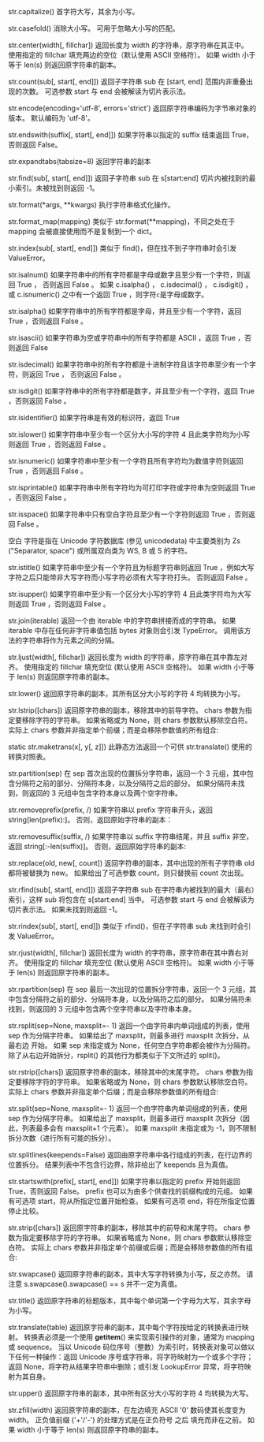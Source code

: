 str.capitalize()
首字符大写，其余为小写。

str.casefold()
消除大小写。 可用于忽略大小写的匹配。

str.center(width[, fillchar])
返回长度为 width 的字符串，原字符串在其正中。 使用指定的 fillchar 填充两边的空位（默认使用 ASCII 空格符）。 如果 width 小于等于 len(s) 则返回原字符串的副本。

str.count(sub[, start[, end]])
返回子字符串 sub 在 [start, end] 范围内非重叠出现的次数。 可选参数 start 与 end 会被解读为切片表示法。

str.encode(encoding='utf-8', errors='strict')
返回原字符串编码为字节串对象的版本。 默认编码为 'utf-8'。 

str.endswith(suffix[, start[, end]])
如果字符串以指定的 suffix 结束返回 True，否则返回 False。 

str.expandtabs(tabsize=8)
返回字符串的副本

str.find(sub[, start[, end]])
返回子字符串 sub 在 s[start:end] 切片内被找到的最小索引。未被找到则返回 -1。

str.format(*args, **kwargs)
执行字符串格式化操作。 

str.format_map(mapping)
类似于 str.format(**mapping)，不同之处在于 mapping 会被直接使用而不是复制到一个 dict。 

str.index(sub[, start[, end]])
类似于 find()，但在找不到子字符串时会引发 ValueError。

str.isalnum()
如果字符串中的所有字符都是字母或数字且至少有一个字符，则返回 True ， 否则返回 False 。 如果 c.isalpha() ， c.isdecimal() ， c.isdigit() ，或 c.isnumeric() 之中有一个返回 True ，则字符``c``是字母或数字。

str.isalpha()
如果字符串中的所有字符都是字母，并且至少有一个字符，返回 True ，否则返回 False 。

str.isascii()
如果字符串为空或字符串中的所有字符都是 ASCII ，返回 True ，否则返回 False 

str.isdecimal()
如果字符串中的所有字符都是十进制字符且该字符串至少有一个字符，则返回 True ， 否则返回 False 。

str.isdigit()
如果字符串中的所有字符都是数字，并且至少有一个字符，返回 True ，否则返回 False 。 

str.isidentifier()
如果字符串是有效的标识符，返回 True

str.islower()
如果字符串中至少有一个区分大小写的字符 4 且此类字符均为小写则返回 True ，否则返回 False 。

str.isnumeric()
如果字符串中至少有一个字符且所有字符均为数值字符则返回 True ，否则返回 False 。 

str.isprintable()
如果字符串中所有字符均为可打印字符或字符串为空则返回 True ，否则返回 False 。 

str.isspace()
如果字符串中只有空白字符且至少有一个字符则返回 True ，否则返回 False 。

空白 字符是指在 Unicode 字符数据库 (参见 unicodedata) 中主要类别为 Zs ("Separator, space") 或所属双向类为 WS, B 或 S 的字符。

str.istitle()
如果字符串中至少有一个字符且为标题字符串则返回 True ，例如大写字符之后只能带非大写字符而小写字符必须有大写字符打头。 否则返回 False 。

str.isupper()
如果字符串中至少有一个区分大小写的字符 4 且此类字符均为大写则返回 True ，否则返回 False 。

str.join(iterable)
返回一个由 iterable 中的字符串拼接而成的字符串。 如果 iterable 中存在任何非字符串值包括 bytes 对象则会引发 TypeError。 调用该方法的字符串将作为元素之间的分隔。

str.ljust(width[, fillchar])
返回长度为 width 的字符串，原字符串在其中靠左对齐。 使用指定的 fillchar 填充空位 (默认使用 ASCII 空格符)。 如果 width 小于等于 len(s) 则返回原字符串的副本。

str.lower()
返回原字符串的副本，其所有区分大小写的字符 4 均转换为小写。

str.lstrip([chars])
返回原字符串的副本，移除其中的前导字符。 chars 参数为指定要移除字符的字符串。 如果省略或为 None，则 chars 参数默认移除空白符。 实际上 chars 参数并非指定单个前缀；而是会移除参数值的所有组合:

static str.maketrans(x[, y[, z]])
此静态方法返回一个可供 str.translate() 使用的转换对照表。

str.partition(sep)
在 sep 首次出现的位置拆分字符串，返回一个 3 元组，其中包含分隔符之前的部分、分隔符本身，以及分隔符之后的部分。 如果分隔符未找到，则返回的 3 元组中包含字符本身以及两个空字符串。

str.removeprefix(prefix, /)
如果字符串以 prefix 字符串开头，返回 string[len(prefix):]。 否则，返回原始字符串的副本：

str.removesuffix(suffix, /)
如果字符串以 suffix 字符串结尾，并且 suffix 非空，返回 string[:-len(suffix)]。 否则，返回原始字符串的副本:

str.replace(old, new[, count])
返回字符串的副本，其中出现的所有子字符串 old 都将被替换为 new。 如果给出了可选参数 count，则只替换前 count 次出现。

str.rfind(sub[, start[, end]])
返回子字符串 sub 在字符串内被找到的最大（最右）索引，这样 sub 将包含在 s[start:end] 当中。 可选参数 start 与 end 会被解读为切片表示法。 如果未找到则返回 -1。

str.rindex(sub[, start[, end]])
类似于 rfind()，但在子字符串 sub 未找到时会引发 ValueError。

str.rjust(width[, fillchar])
返回长度为 width 的字符串，原字符串在其中靠右对齐。 使用指定的 fillchar 填充空位 (默认使用 ASCII 空格符)。 如果 width 小于等于 len(s) 则返回原字符串的副本。

str.rpartition(sep)
在 sep 最后一次出现的位置拆分字符串，返回一个 3 元组，其中包含分隔符之前的部分、分隔符本身，以及分隔符之后的部分。 如果分隔符未找到，则返回的 3 元组中包含两个空字符串以及字符串本身。

str.rsplit(sep=None, maxsplit=- 1)
返回一个由字符串内单词组成的列表，使用 sep 作为分隔字符串。 如果给出了 maxsplit，则最多进行 maxsplit 次拆分，从 最右边 开始。 如果 sep 未指定或为 None，任何空白字符串都会被作为分隔符。 除了从右边开始拆分，rsplit() 的其他行为都类似于下文所述的 split()。

str.rstrip([chars])
返回原字符串的副本，移除其中的末尾字符。 chars 参数为指定要移除字符的字符串。 如果省略或为 None，则 chars 参数默认移除空白符。 实际上 chars 参数并非指定单个后缀；而是会移除参数值的所有组合:

str.split(sep=None, maxsplit=- 1)
返回一个由字符串内单词组成的列表，使用 sep 作为分隔字符串。 如果给出了 maxsplit，则最多进行 maxsplit 次拆分（因此，列表最多会有 maxsplit+1 个元素）。 如果 maxsplit 未指定或为 -1，则不限制拆分次数（进行所有可能的拆分）。

str.splitlines(keepends=False)
返回由原字符串中各行组成的列表，在行边界的位置拆分。 结果列表中不包含行边界，除非给出了 keepends 且为真值。

str.startswith(prefix[, start[, end]])
如果字符串以指定的 prefix 开始则返回 True，否则返回 False。 prefix 也可以为由多个供查找的前缀构成的元组。 如果有可选项 start，将从所指定位置开始检查。 如果有可选项 end，将在所指定位置停止比较。

str.strip([chars])
返回原字符串的副本，移除其中的前导和末尾字符。 chars 参数为指定要移除字符的字符串。 如果省略或为 None，则 chars 参数默认移除空白符。 实际上 chars 参数并非指定单个前缀或后缀；而是会移除参数值的所有组合:

str.swapcase()
返回原字符串的副本，其中大写字符转换为小写，反之亦然。 请注意 s.swapcase().swapcase() == s 并不一定为真值。

str.title()
返回原字符串的标题版本，其中每个单词第一个字母为大写，其余字母为小写。

str.translate(table)
返回原字符串的副本，其中每个字符按给定的转换表进行映射。 转换表必须是一个使用 __getitem__() 来实现索引操作的对象，通常为 mapping 或 sequence。 当以 Unicode 码位序号（整数）为索引时，转换表对象可以做以下任何一种操作：返回 Unicode 序号或字符串，将字符映射为一个或多个字符；返回 None，将字符从结果字符串中删除；或引发 LookupError 异常，将字符映射为其自身。

str.upper()
返回原字符串的副本，其中所有区分大小写的字符 4 均转换为大写。 

str.zfill(width)
返回原字符串的副本，在左边填充 ASCII '0' 数码使其长度变为 width。 正负值前缀 ('+'/'-') 的处理方式是在正负符号 之后 填充而非在之前。 如果 width 小于等于 len(s) 则返回原字符串的副本。
